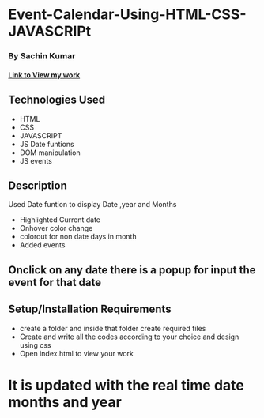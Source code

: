 # Event-Calendar-Using-HTML-CSS-JAVASCRIPt

### By Sachin Kumar

#### [Link to View my work](https://Sachin-event-calendar.netlify.app)

## Technologies Used

* HTML
* CSS
* JAVASCRIPT
* JS Date funtions
* DOM manipulation
* JS events

## Description
Used Date funtion to display Date ,year  and Months
* Highlighted Current date
* Onhover color change
* colorout for non date days in month
* Added events
## Onclick on any date there is a popup for input the event for that date

## Setup/Installation Requirements

* create a folder and inside that folder create required files
* Create and write all the codes according to your choice and design using css
* Open index.html to view your work

# It is updated with the real time date months and year


